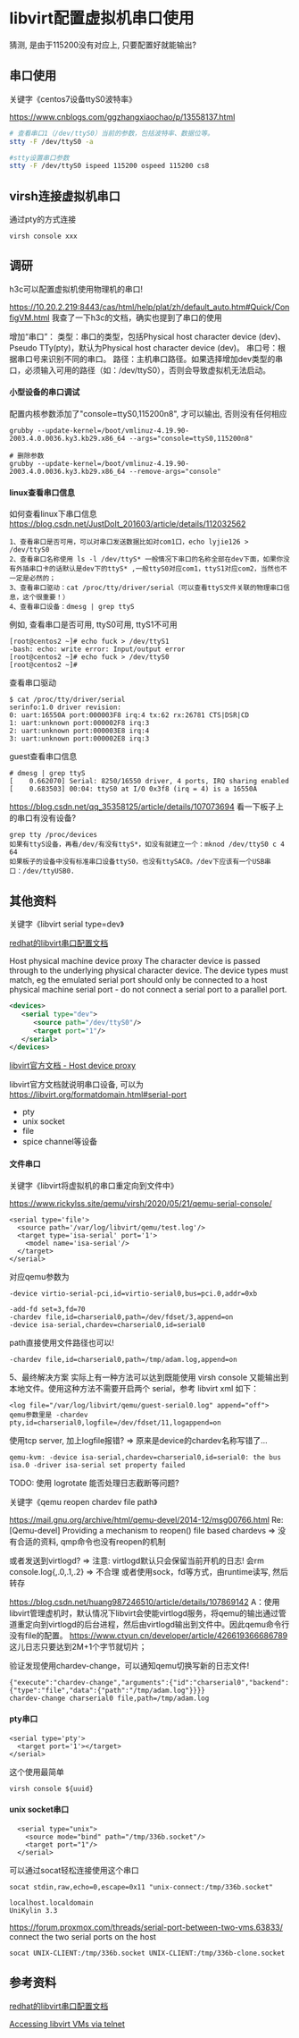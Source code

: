# libvirt配置虚拟机串口使用

猜测, 是由于115200没有对应上, 只要配置好就能输出?

## 串口使用

关键字《centos7设备ttyS0波特率》

https://www.cnblogs.com/ggzhangxiaochao/p/13558137.html
```bash
# 查看串口1（/dev/ttyS0）当前的参数，包括波特率、数据位等。
stty -F /dev/ttyS0 -a
```

```bash
#stty设置串口参数
stty -F /dev/ttyS0 ispeed 115200 ospeed 115200 cs8
```


## virsh连接虚拟机串口

通过pty的方式连接
```
virsh console xxx
```

## 调研

h3c可以配置虚拟机使用物理机的串口!

https://10.20.2.219:8443/cas/html/help/plat/zh/default_auto.htm#Quick/ConfigVM.html
我查了一下h3c的文档，确实也提到了串口的使用

增加“串口”：
类型：串口的类型，包括Physical host character device (dev)、Pseudo TTy(pty)，默认为Physical host character device (dev)。
串口号：根据串口号来识别不同的串口。
路径：主机串口路径。如果选择增加dev类型的串口，必须输入可用的路径（如：/dev/ttyS0），否则会导致虚拟机无法启动。


#### 小型设备的串口调试

配置内核参数添加了"console=ttyS0,115200n8", 才可以输出, 否则没有任何相应
```
grubby --update-kernel=/boot/vmlinuz-4.19.90-2003.4.0.0036.ky3.kb29.x86_64 --args="console=ttyS0,115200n8"

# 删除参数
grubby --update-kernel=/boot/vmlinuz-4.19.90-2003.4.0.0036.ky3.kb29.x86_64 --remove-args="console"
```

#### linux查看串口信息

如何查看linux下串口信息
https://blog.csdn.net/JustDoIt_201603/article/details/112032562

```
1、查看串口是否可用，可以对串口发送数据比如对com1口，echo lyjie126 > /dev/ttyS0
2、查看串口名称使用 ls -l /dev/ttyS* 一般情况下串口的名称全部在dev下面，如果你没有外插串口卡的话默认是dev下的ttyS* ,一般ttyS0对应com1，ttyS1对应com2，当然也不一定是必然的；
3、查看串口驱动：cat /proc/tty/driver/serial（可以查看ttyS文件关联的物理串口信息，这个很重要！）
4、查看串口设备：dmesg | grep ttyS
```

例如, 查看串口是否可用, ttyS0可用, ttyS1不可用
```
[root@centos2 ~]# echo fuck > /dev/ttyS1
-bash: echo: write error: Input/output error
[root@centos2 ~]# echo fuck > /dev/ttyS0
[root@centos2 ~]#
```

查看串口驱动
```
$ cat /proc/tty/driver/serial
serinfo:1.0 driver revision:
0: uart:16550A port:000003F8 irq:4 tx:62 rx:26781 CTS|DSR|CD
1: uart:unknown port:000002F8 irq:3
2: uart:unknown port:000003E8 irq:4
3: uart:unknown port:000002E8 irq:3
```

guest查看串口信息
```
# dmesg | grep ttyS
[    0.662070] Serial: 8250/16550 driver, 4 ports, IRQ sharing enabled
[    0.683503] 00:04: ttyS0 at I/O 0x3f8 (irq = 4) is a 16550A
```

https://blog.csdn.net/qq_35358125/article/details/107073694
看一下板子上的串口有没有设备?
```
grep tty /proc/devices
如果有ttyS设备，再看/dev/有没有ttyS*，如没有就建立一个：mknod /dev/ttyS0 c 4 64
如果板子的设备中没有标准串口设备ttyS0，也没有ttySAC0。/dev下应该有一个USB串口：/dev/ttyUSB0.
```

## 其他资料

关键字《libvirt serial type=dev》

[redhat的libvirt串口配置文档](https://access.redhat.com/documentation/en-us/red_hat_enterprise_linux/6/html/virtualization_administration_guide/sub-section-libvirt-dom-xml-devices-host-interface)

Host physical machine device proxy
The character device is passed through to the underlying physical character device. The device types must match, eg the emulated serial port should only be connected to a host physical machine serial port - do not connect a serial port to a parallel port.	
```xml
<devices>
   <serial type="dev">
	  <source path="/dev/ttyS0"/>
	  <target port="1"/>
   </serial>
</devices>
```

[libvirt官方文档 - Host device proxy](https://libvirt.org/formatdomain.html#host-device-proxy)

libvirt官方文档就说明串口设备, 可以为
https://libvirt.org/formatdomain.html#serial-port
* pty
* unix socket
* file
* spice channel等设备

#### 文件串口

关键字《libvirt将虚拟机的串口重定向到文件中》

https://www.rickylss.site/qemu/virsh/2020/05/21/qemu-serial-console/
```
<serial type='file'>
  <source path='/var/log/libvirt/qemu/test.log'/>
  <target type='isa-serial' port='1'>
    <model name='isa-serial'/>
  </target>
</serial>
```

对应qemu参数为
```
-device virtio-serial-pci,id=virtio-serial0,bus=pci.0,addr=0xb

-add-fd set=3,fd=70
-chardev file,id=charserial0,path=/dev/fdset/3,append=on
-device isa-serial,chardev=charserial0,id=serial0
```

path直接使用文件路径也可以!
```
-chardev file,id=charserial0,path=/tmp/adam.log,append=on
```

5、最终解决方案
实际上有一种方法可以达到既能使用 virsh console 又能输出到本地文件。使用这种方法不需要开启两个 serial，参考 libvirt xml 如下：
```
<log file="/var/log/libvirt/qemu/guest-serial0.log" append="off">
qemu参数里是 -chardev pty,id=charserial0,logfile=/dev/fdset/11,logappend=on
```

使用tcp server, 加上logfile报错?
=> 原来是device的chardev名称写错了...
```
qemu-kvm: -device isa-serial,chardev=charserial0,id=serial0: the bus isa.0 -driver isa-serial set property failed
```

TODO: 使用 logrotate 能否处理日志截断等问题?

关键字《qemu reopen chardev file path》

https://mail.gnu.org/archive/html/qemu-devel/2014-12/msg00766.html
Re: [Qemu-devel] Providing a mechanism to reopen() file based chardevs
=> 没有合适的资料, qmp命令也没有reopen的机制

或者发送到virtlogd? => 注意: virtlogd默认只会保留当前开机的日志! 会rm console.log{,.0,.1,.2}
  => 不合理
或者使用sock，fd等方式，由runtime读写, 然后转存

https://blog.csdn.net/huang987246510/article/details/107869142
A：使用libvirt管理虚机时，默认情况下libvirt会使能virtlogd服务，将qemu的输出通过管道重定向到virtlogd的后台进程，然后由virtlogd输出到文件中。因此qemu命令行没有file的配置。
https://www.ctyun.cn/developer/article/426619366686789
这儿日志只要达到2M+1个字节就切片；

验证发现使用chardev-change，可以通知qemu切换写新的日志文件!
```
{"execute":"chardev-change","arguments":{"id":"charserial0","backend":{"type":"file","data":{"path":"/tmp/adam.log"}}}}
chardev-change charserial0 file,path=/tmp/adam.log
```

#### pty串口

```
<serial type='pty'>
  <target port='1'></target>
</serial>
```

这个使用最简单
```
virsh console ${uuid}
```

#### unix socket串口

```
  <serial type="unix">
    <source mode="bind" path="/tmp/336b.socket"/>
    <target port="1"/>
  </serial>
```

可以通过socat轻松连接使用这个串口
```
socat stdin,raw,echo=0,escape=0x11 "unix-connect:/tmp/336b.socket"

localhost.localdomain
UniKylin 3.3
```

https://forum.proxmox.com/threads/serial-port-between-two-vms.63833/
connect the two serial ports on the host
```
socat UNIX-CLIENT:/tmp/336b.socket UNIX-CLIENT:/tmp/336b-clone.socket
```

## 参考资料

[redhat的libvirt串口配置文档](https://access.redhat.com/documentation/en-us/red_hat_enterprise_linux/6/html/virtualization_administration_guide/sub-section-libvirt-dom-xml-devices-host-interface)

[Accessing libvirt VMs via telnet](https://lukas.zapletalovi.com/2018/02/accessing-libvirt-vms-via-telnet.html)
